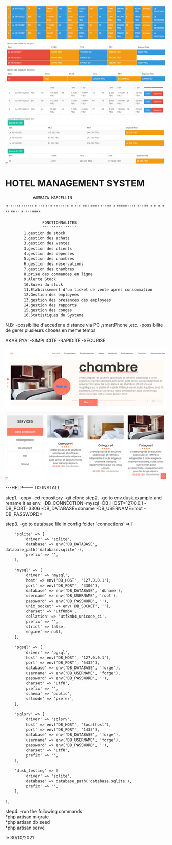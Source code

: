 

<img src="screenshoots/report1.png"><br>

<img src="screenshoots/report2.png"><br>
<h1>HOTEL MANAGEMENT SYSTEM</h1>

				#AMBAZA MARCELLIN



''    ''    ''            ''       """"""
''	  ''    '''	         '''	""
''    '' 	''	''	   '' ''	""
''""""'' 	''		""	  ''		"""""
''    ''  	''            ''			""
''    ''	''            ''	""		""
''    ''	''            ''	  """"

					FONCTIONNALITES
					'''''''''''''''
			1.gestion du stock
			2.gestion des achats
			3.gestion des ventes
			3.gestion des clients
			4.gestion des depenses
			5.gestion des chambres
			6.gestion des reservations
			7.gestion des chambres
			8.prise des commandes en ligne
			9.Alerte Stock
			10.Suivi du stock
			11.Etablissement d'un ticket de vente apres consommation
			12.Gestion des employees
			13.gestion des presences des employees
			14.gestion des rapports
			15.gestion des conges
			16.Statistiques du Systeme


N.B:
		-possibilite d'acceder a distance via PC ,smartPhone ,etc.
		-possibilite de gerer plusieurs choses en meme temps




AKABIRYA:
		-SIMPLICITE
		-RAPIDITE
		-SECURISE

<img src="screenshoots/slider.png"><br>
<img src="screenshoots/room.png"><br>

---HELP----- TO INSTALL

 step1.
 	-copy
 	-cd repository
 	-git clone 
 step2.
 	-go to env.dusk.example and rename it as env.
 	-DB_CONNECTION=mysql
	-DB_HOST=127.0.0.1
	-DB_PORT=3306
	-DB_DATABASE=dbname
	-DB_USERNAME=root
	-DB_PASSWORD=

 step3.
 	-go to database file in config folder
 	'connections' => [

        'sqlite' => [
            'driver' => 'sqlite',
            'database' => env('DB_DATABASE', database_path('database.sqlite')),
            'prefix' => '',
        ],

        'mysql' => [
            'driver' => 'mysql',
            'host' => env('DB_HOST', '127.0.0.1'),
            'port' => env('DB_PORT', '3306'),
            'database' => env('DB_DATABASE', 'dbname'),
            'username' => env('DB_USERNAME', 'root'),
            'password' => env('DB_PASSWORD', ''),
            'unix_socket' => env('DB_SOCKET', ''),
            'charset' => 'utf8mb4',
            'collation' => 'utf8mb4_unicode_ci',
            'prefix' => '',
            'strict' => false,
            'engine' => null,
        ],

        'pgsql' => [
            'driver' => 'pgsql',
            'host' => env('DB_HOST', '127.0.0.1'),
            'port' => env('DB_PORT', '5432'),
            'database' => env('DB_DATABASE', 'forge'),
            'username' => env('DB_USERNAME', 'forge'),
            'password' => env('DB_PASSWORD', ''),
            'charset' => 'utf8',
            'prefix' => '',
            'schema' => 'public',
            'sslmode' => 'prefer',
        ],

        'sqlsrv' => [
            'driver' => 'sqlsrv',
            'host' => env('DB_HOST', 'localhost'),
            'port' => env('DB_PORT', '1433'),
            'database' => env('DB_DATABASE', 'forge'),
            'username' => env('DB_USERNAME', 'forge'),
            'password' => env('DB_PASSWORD', ''),
            'charset' => 'utf8',
            'prefix' => '',
        ],

        'dusk_testing' => [
            'driver' => 'sqlite',
            'database' => database_path('database.sqlite'),
            'prefix' => '',
        ],

    ],

   step4.
    -run the following commands <br>
    	*php artisan migrate<br>
    	*php artisan db:seed<br>
    	*php artisan serve


le 30/10/2021